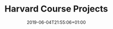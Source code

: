 ---
title: "Harvard Course Projects"
date: 2019-06-04T21:55:06+01:00
draft: true

summaryImage: "summary.jpg"

summary: "Projects & Assignments completed for coursework."
---